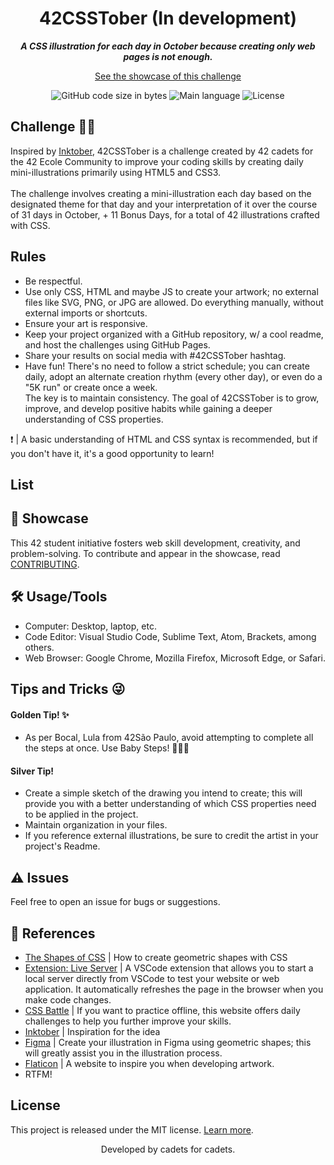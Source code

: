 <h1 align="center">
42CSSTober (In development)
</h1>

<p align="center">
	<b><i>A CSS illustration for each day in October because creating only web pages is not enough.</i></b><br>
</p>

<p align="center">
  <a href="https://mewmewdevart.github.io/42CSSTober/">See the showcase of this challenge</a>
</p>

<p align="center">
	<img alt="GitHub code size in bytes" src="https://img.shields.io/github/languages/code-size/mewmewdevart/42CSSTober?color=6272a4" />
	<img alt="Main language" src="https://img.shields.io/github/languages/top/mewmewdevart/42CSSTober?color=6272a4"/>
	<img alt="License" src="https://img.shields.io/github/license/mewmewdevart/42CSSTober?color=6272a4"/>
</p>


## Challenge 🚀💫
Inspired by [Inktober](https://inktober.com/rules), 42CSSTober is a challenge created by 42 cadets for the 42 Ecole Community to improve your coding skills by creating daily mini-illustrations primarily using HTML5 and CSS3. <br> <br> The challenge involves creating a mini-illustration each day based on the designated theme for that day and your interpretation of it over the course of 31 days in October, + 11 Bonus Days, for a total of 42 illustrations crafted with CSS.

## Rules
- Be respectful.
- Use only CSS, HTML and maybe JS to create your artwork; no external files like SVG, PNG, or JPG are allowed. Do everything manually, without external imports or shortcuts.
- Ensure your art is responsive.
- Keep your project organized with a GitHub repository, w/ a cool readme, and host the challenges using GitHub Pages.
- Share your results on social media with #42CSSTober hashtag.
- Have fun! There's no need to follow a strict schedule; you can create daily, adopt an alternate creation rhythm (every other day), or even do a "5K run" or create once a week. <br> The key is to maintain consistency. The goal of 42CSSTober is to grow, improve, and develop positive habits while gaining a deeper understanding of CSS properties.

❗️ | A basic understanding of HTML and CSS syntax is recommended, but if you don't have it, it's a good opportunity to learn!

## List

## 📌 Showcase
This 42 student initiative fosters web skill development, creativity, and problem-solving. To contribute and appear in the showcase, read [CONTRIBUTING](CONTRIBUTING.md).


## 🛠️ Usage/Tools

- Computer: Desktop, laptop, etc.
- Code Editor: Visual Studio Code, Sublime Text, Atom, Brackets, among others.
- Web Browser: Google Chrome, Mozilla Firefox, Microsoft Edge, or Safari.

## Tips and Tricks 😜
#### Golden Tip! ✨
- As per Bocal, Lula from 42São Paulo, avoid attempting to complete all the steps at once. Use Baby Steps! 👶🏾🍼

#### Silver Tip!
- Create a simple sketch of the drawing you intend to create; this will provide you with a better understanding of which CSS properties need to be applied in the project.
- Maintain organization in your files.
- If you reference external illustrations, be sure to credit the artist in your project's Readme.

## ⚠️ Issues
Feel free to open an issue for bugs or suggestions.

## 📎 References 
- [The Shapes of CSS](https://css-tricks.com/the-shapes-of-css/) | How to create geometric shapes with CSS
- [Extension: Live Server](https://marketplace.visualstudio.com/items?itemName=ritwickdey.LiveServer) | A VSCode extension that allows you to start a local server directly from VSCode to test your website or web application. It automatically refreshes the page in the browser when you make code changes.
- [CSS Battle](https://cssbattle.dev/) | If you want to practice offline, this website offers daily challenges to help you further improve your skills.
- [Inktober](https://inktober.com/rules) | Inspiration for the idea
- [Figma](https://www.figma.com/) | Create your illustration in Figma using geometric shapes; this will greatly assist you in the illustration process.
- [Flaticon](https://www.flaticon.com/) | A website to inspire you when developing artwork.
- RTFM!


## License
This project is released under the MIT license. [Learn more](LICENSE).

<p align="center"> Developed by cadets for cadets. </p>
